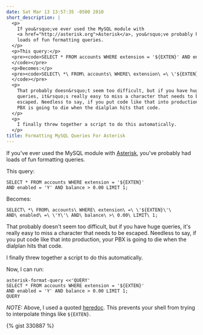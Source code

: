 ```yaml
---
date: Sat Mar 13 13:57:35 -0500 2010
short_description: |
  <p>
    If you&rsquo;ve ever used the MySQL module with
    <a href="http://asterisk.org">Asterisk</a>, you&rsquo;ve probably had
    loads of fun formatting queries.
  </p>
  <p>This query:</p>
  <pre><code>SELECT * FROM accounts WHERE extension = '${EXTEN}' AND enabled = 'Y' AND balance &gt; 0.00 LIMIT 1;
  </code></pre>
  <p>Becomes:</p>
  <pre><code>SELECT\ *\ FROM\ accounts\ WHERE\ extension\ =\ \'${EXTEN}\'\ AND\ enabled\ =\ \'Y\'\ AND\ balance\ &gt;\ 0.00\ LIMIT\ 1;
  </code></pre>
  <p>
    That probably doesn&rsquo;t seem too difficult, but if you have huge
    queries, it&rsquo;s really easy to miss a character that needs to be
    escaped. Needless to say, if you put code like that into production, your
    PBX is going to die when the dialplan hits that code.
  </p>
  <p>
    I finally threw together a script to do this automatically.
  </p>
title: Formatting MySQL Queries For Asterisk
---
```


If you've ever used the MySQL module with [Asterisk](http://asterisk.org),
you've probably had loads of fun formatting queries.

This query:

    SELECT * FROM accounts WHERE extension = '${EXTEN}'
    AND enabled = 'Y' AND balance > 0.00 LIMIT 1;

Becomes:

    SELECT\ *\ FROM\ accounts\ WHERE\ extension\ =\ \'${EXTEN}\'\
    AND\ enabled\ =\ \'Y\'\ AND\ balance\ >\ 0.00\ LIMIT\ 1;

That probably doesn't seem too difficult, but if you have huge queries, it's
really easy to miss a character that needs to be escaped. Needless to say,
if you put code like that into production, your PBX is going to die when
the dialplan hits that code.

I finally threw together a script to do this automatically.

Now, I can run:

    asterisk-format-query <<'QUERY'
    SELECT * FROM accounts WHERE extension = '${EXTEN}'
    AND enabled = 'Y' AND balance > 0.00 LIMIT 1;
    QUERY

*NOTE:* Above, I used a quoted [heredoc](http://en.wikipedia.org/wiki/Here_document#Unix-Shells).
This prevents your shell from trying to interpolate things like `${EXTEN}`.

{% gist 330887 %}
